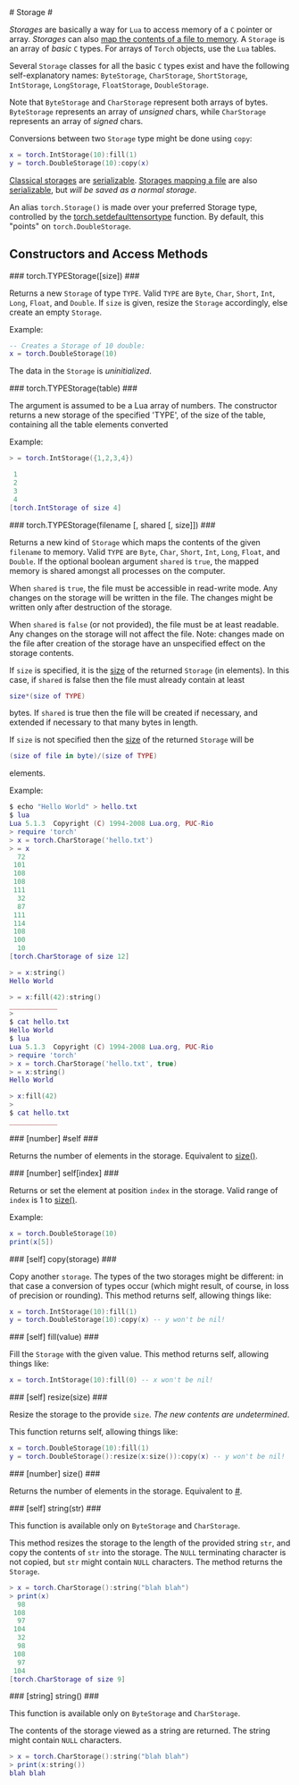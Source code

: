 <a name="torch.Storage.dok"/>
# Storage #
<a name="torch.CharStorage.dok"/>
<a name="torch.ByteStorage.dok"/>
<a name="torch.IntStorage.dok"/>
<a name="torch.ShortStorage.dok"/>
<a name="torch.FloatStorage.dok"/>
<a name="torch.LongStorage.dok"/>
<a name="torch.DoubleStorage.dok"/>

_Storages_ are basically a way for `Lua` to access memory of a `C` pointer
or array. _Storages_ can also [map the contents of a file to memory](#__torch.StorageMap).
A `Storage` is an array of _basic_ `C` types. For arrays of `Torch` objects,
use the `Lua` tables.

Several `Storage` classes for all the basic `C` types exist and have the
following self-explanatory names: `ByteStorage`, `CharStorage`, `ShortStorage`,
`IntStorage`, `LongStorage`, `FloatStorage`, `DoubleStorage`.

Note that `ByteStorage` and `CharStorage` represent both arrays of bytes. `ByteStorage` represents an array of
_unsigned_ chars, while `CharStorage` represents an array of _signed_ chars.

Conversions between two `Storage` type might be done using `copy`:
```lua
x = torch.IntStorage(10):fill(1)
y = torch.DoubleStorage(10):copy(x)
```

[Classical storages](#torch.Storage) are [serializable](file.md#torch.File.serialization).
[Storages mapping a file](#__torch.StorageMap) are also [serializable](#FileSerialization),
but _will be saved as a normal storage_.

An alias `torch.Storage()` is made over your preferred Storage type,
controlled by the
[torch.setdefaulttensortype](utility.md#torch.setdefaulttensortype)
function. By default, this "points" on `torch.DoubleStorage`.

## Constructors and Access Methods ##

<a name="torch.Storage"/>
### torch.TYPEStorage([size]) ###

Returns a new `Storage` of type `TYPE`. Valid `TYPE` are `Byte`, `Char`, `Short`,
`Int`, `Long`, `Float`, and `Double`. If `size` is given, resize the
`Storage` accordingly, else create an empty `Storage`.

Example:
```lua
-- Creates a Storage of 10 double:
x = torch.DoubleStorage(10)
```

The data in the `Storage` is _uninitialized_.

<a name="torch.Storage"/>
### torch.TYPEStorage(table) ###

The argument is assumed to be a Lua array of numbers. The constructor returns a new storage of the specified 'TYPE', 
of the size of the table, containing all the table elements converted

Example:
```lua
> = torch.IntStorage({1,2,3,4})

 1
 2
 3
 4
[torch.IntStorage of size 4]
```

<a name="torch.Storage"/>
### torch.TYPEStorage(filename [, shared [, size]]) ###
<a name="__torch.StorageMap"/>

Returns a new kind of `Storage` which maps the contents of the given
`filename` to memory. Valid `TYPE` are `Byte`, `Char`, `Short`, `Int`, `Long`,
`Float`, and `Double`. If the optional boolean argument `shared` is `true`,
the mapped memory is shared amongst all processes on the computer.

When `shared` is `true`, the file must be accessible in read-write mode. Any
changes on the storage will be written in the file. The changes might be written
only after destruction of the storage.

When `shared` is `false` (or not provided), the file must be at least
readable. Any changes on the storage will not affect the file. Note:
changes made on the file after creation of the storage have an unspecified
effect on the storage contents.

If `size` is specified, it is the [size](#torch.Storage.size) of the returned
`Storage` (in elements). In this case, if `shared` is false then the file must
already contain at least
```lua
size*(size of TYPE)
```
bytes. If `shared` is true then the file will be created if necessary, and
extended if necessary to that many bytes in length.

If `size` is not specified then the [size](#torch.Storage.size) of the returned
`Storage`  will be
```lua
(size of file in byte)/(size of TYPE)
```
elements.

Example:
```lua
$ echo "Hello World" > hello.txt
$ lua
Lua 5.1.3  Copyright (C) 1994-2008 Lua.org, PUC-Rio
> require 'torch'
> x = torch.CharStorage('hello.txt')
> = x
  72
 101
 108
 108
 111
  32
  87
 111
 114
 108
 100
  10
[torch.CharStorage of size 12]

> = x:string()
Hello World

> = x:fill(42):string()
____________
> 
$ cat hello.txt 
Hello World
$ lua
Lua 5.1.3  Copyright (C) 1994-2008 Lua.org, PUC-Rio
> require 'torch'
> x = torch.CharStorage('hello.txt', true)
> = x:string()
Hello World

> x:fill(42)
>
$ cat hello.txt 
____________
```

<a name="__torch.StorageSharp"/>
### [number] #self ###

Returns the number of elements in the storage. Equivalent to [size()](#torch.Storage.size).

<a name="torch.Storage.__index__"/>
### [number] self[index] ###

Returns or set the element at position `index` in the storage. Valid range
of `index` is 1 to [size()](#torch.Storage.size).

Example:
```lua
x = torch.DoubleStorage(10)
print(x[5])
```

<a name="torch.Storage.copy"/>
### [self] copy(storage) ###

Copy another `storage`. The types of the two storages might be different: in that case
a conversion of types occur (which might result, of course, in loss of precision or rounding).
This method returns self, allowing things like:
```lua
x = torch.IntStorage(10):fill(1)
y = torch.DoubleStorage(10):copy(x) -- y won't be nil!
```

<a name="torch.Storage.fill"/>
### [self] fill(value) ###

Fill the `Storage` with the given value. This method returns self, allowing things like:
```lua
x = torch.IntStorage(10):fill(0) -- x won't be nil!
```

<a name="torch.Storage.resize"/>
### [self] resize(size) ###

Resize the storage to the provide `size`. _The new contents are undetermined_.

This function returns self, allowing things like:
```lua
x = torch.DoubleStorage(10):fill(1)
y = torch.DoubleStorage():resize(x:size()):copy(x) -- y won't be nil!
```

<a name="torch.Storage.size"/>
### [number] size() ###

Returns the number of elements in the storage. Equivalent to [#](#__torch.StorageSharp).

<a name="torch.Storage.string"/>
### [self] string(str) ###

This function is available only on `ByteStorage` and `CharStorage`.

This method resizes the storage to the length of the provided
string `str`, and copy the contents of `str` into the storage. The `NULL` terminating character is not copied,
but `str` might contain `NULL` characters. The method returns the `Storage`.
```lua
> x = torch.CharStorage():string("blah blah")
> print(x)
  98
 108
  97
 104
  32
  98
 108
  97
 104
[torch.CharStorage of size 9]
```

<a name="torch.Storage.string"/>
### [string] string() ###

This function is available only on `ByteStorage` and `CharStorage`.

The contents of the storage viewed as a string are returned. The string might contain
`NULL` characters.
```lua
> x = torch.CharStorage():string("blah blah")
> print(x:string())
blah blah
```

